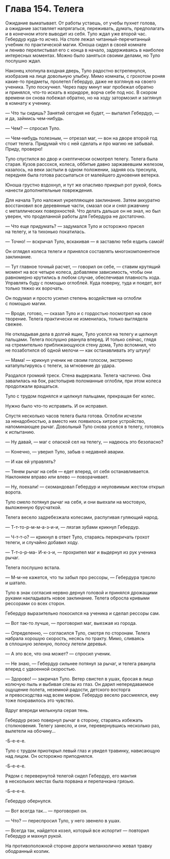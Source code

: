# Глава 154. Телега

Ожидание выматывает. От работы устаешь, от учебы пухнет голова, а ожидание заставляет напрягаться, переживать, думать, предполагать и в конечном итоге выводит из себя. Туло ждал уже второй час. Гебердур куда-то исчез. На столе лежал читанный-перечитанный учебник по практической магии. Юноша сидел в своей комнате и лениво перелистывал его с конца в начало, задерживаясь в наиболее интересных моментах. Можно было заняться своими делами, но Туло послушно ждал.

Наконец хлопнула входная дверь, Туло радостно встрепенулся, изобразив на лице довольную улыбку. Мимо комнаты, с грохотом роняя какие-то предметы, пролетел Гебердур, даже не взглянув на своего ученика. Туло поскучнел. Через пару минут маг пробежал обратно и принялся, что-то искать в коридоре, ворча себе под нос. В скором времени он снова побежал обратно, но на ходу затормозил и заглянул в комнату к ученику.

— Что ты сидишь? Занятий сегодня не будет, — выпалил Гебердур, — и да, займись чем-нибудь.

— Чем? — спросил Туло.

— Чем-нибудь полезным, — отрезал маг, — вон на дворе второй год стоит телега. Придумай что с ней сделать и про магию не забывай. Приду, проверю!

Туло спустился во двор и скептически осмотрел телегу. Телега была старая. Кузов рассохся, колеса, оббитые давно заржавевшим железом, казалось, на веки застыли в одном положении, задняя ось треснула, передняя была готова рассыпаться от малейшего дуновения ветерка. 

Юноша грустно вздохнул, и тут же опасливо прикрыл рот рукой, боясь нанести дополнительные повреждения. 

Для начала Туло наложил укрепляющее заклинание. Затем аккуратно восстановил все деревянные части, смазал оси и снял ржавчину с металлических поверхностей. Что делать дальше он не знал, но был уверен, что проделанной работы для Гебердура не достаточно.

— Что еще придумать? — задумался Туло и осторожно присел на телегу, и та тихонько покатилась.

— Точно! — вскричал Туло, вскакивая — я заставлю тебя ездить самой!

Он оглядел колеса телеги и принялся составлять многокомпонентное заклинание.

— Тут главное точный расчет, — говорил он себе, — ставим крутящий момент на все четыре колеса, добавляем зависимость, чтобы они равномерно крутились в любом случае, обеспечивая плавность хода. Управлять буду с помощью оглоблей. Куда поверну, туда и поедет, вот только тяжко их ворочать.

Он подумал и просто усилил степень воздействия на оглобли с помощью магии.

— Вроде, готово, — сказал Туло и с гордостью посмотрел на свое творение. Телега практически не изменилась, только выглядела свежее.

Не откладывая дела в долгий ящик, Туло уселся на телегу и щелкнул пальцами. Телега послушно рванула вперед. И только сейчас, глядя на стремительно приближающуюся стену дома, Туло вспомнил, что не позаботился об одной мелочи — как останавливать эту штуку!

— Мама! — крикнул ученик не своим голосом, экстренно катапультируясь с телеги, за мгновение до удара.

Раздался громкий треск. Стена выдержала. Телега частично. Она завалилась на бок, растопырив поломанные оглобли, при этом колеса продолжали вращаться.

Туло с трудом поднялся и щелкнул пальцами, прекращая бег колес. 

Нужно было что-то исправить. И он исправил.

Спустя несколько часов телега была готова. Оглобли исчезли за ненадобностью, а вместо них появилось хитрое устройство, напоминающее рычаг. Довольный Туло снова уселся в телегу, готовясь к испытанию.

— Ну давай, — маг с опаской сел на телегу, — надеюсь это безопасно?

— Конечно, — уверил Туло, забыв о недавней аварии.

— И как ей управлять?

— Тянем рычаг на себя — едет вперед, от себя останавливается. Наклоняем вправо или влево — поворачивает.

— Ну, поехали! — скомандовал Гебердур и неуловимым жестом открыл ворота.

Туло смело потянул рычаг на себя, и они выехали на мостовую, выложенную брусчаткой. 

Телега весело задребезжала колесами, распугивая гуляющий народ.

— Т-т-то-р-м-м-а-з-и-и, — лязгая зубами крикнул Гебердур.

— Ч-т-т-о? — крикнул в ответ Туло, стараясь перекричать грохот телеги, и случайно добавил ходу.

— Т-т-о-р-ма- И-к-з-и, — прохрипел маг и выдернул из рук ученика рычаг.

Телега послушно встала.

— М-м-не кажется, что ты забыл про рессоры, — Гебердура трясло и шатало.

Туло в знак согласия нервно дернул головой и принялся дрожащими руками накладывать новое заклинание. Телега обросла кривыми рессорами со всех сторон.

Гебердур выразительно покосился на ученика и сделал рессоры сам. 

— Вот так-то лучше, — проговорил маг, выезжая из города.

— Определенно, — согласился Туло, смотря по сторонам. Телега набрала хорошую скорость, несясь по тракту. Мимо, сливаясь в сплошную зеленую, полосу летели деревья. 

— А это все, что она может? — спросил ученик.

— Не знаю, — Гебердур сильнее потянул за рычаг, и телега рванула вперед с удвоенной скоростью.

— Здорово! — закричал Туло. Ветер свистел в ушах, бросая в лицо колючую пыль и выбивая слезы из глаз. Он дарил непередаваемое ощущение полета, неземной радости, детского восторга и превосходства над всем миром. Гебердур весело рассмеялся, ему тоже понравилось это чувство.

Вдруг впереди мелькнула серая тень.

Гебердур резко повернул рычаг в сторону, стараясь избежать столкновения. Телегу занесло, и они, перевернувшись несколько раз, вылетели на обочину...

-Б-е-е-е.

Туло с трудом приоткрыл левый глаз и увидел травинку, нависающую над лицом. Он осторожно приподнялся.

-Б-е-е-е.

Рядом с перевернутой телегой сидел Гебердур, его мантия в нескольких местах была порвана и перепачкана грязью.

-Б-е-е-е.

Гебердур обернулся.

— Вот всегда так... — проговорил он.

— Что? — переспросил Туло, у него звенело в ушах.

— Всегда так, найдется козел, который все испортит — повторил Гебердур и махнул рукой.

На противоположной стороне дороги меланхолично жевал травку ободранный козлик.


